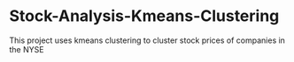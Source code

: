 # Stock-Analysis-Kmeans-Clustering
 This project uses kmeans clustering to cluster stock prices of companies in the NYSE
